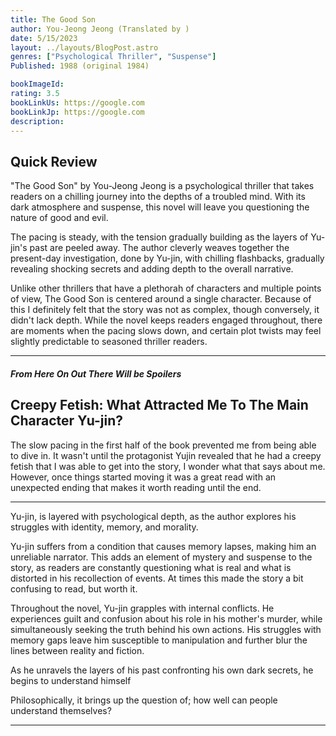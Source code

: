 ```yaml
---
title: The Good Son
author: You-Jeong Jeong (Translated by )
date: 5/15/2023
layout: ../layouts/BlogPost.astro
genres: ["Psychological Thriller", "Suspense"]
Published: 1988 (original 1984)

bookImageId: 
rating: 3.5
bookLinkUs: https://google.com
bookLinkJp: https://google.com
description: 
---
```


## Quick Review

"The Good Son" by You-Jeong Jeong is a psychological thriller that takes readers on a chilling journey into the depths of a troubled mind. With its dark atmosphere and suspense, this novel will leave you questioning the nature of good and evil.

The pacing is steady, with the tension gradually building as the layers of Yu-jin's past are peeled away. The author cleverly weaves together the present-day investigation, done by Yu-jin, with chilling flashbacks, gradually revealing shocking secrets and adding depth to the overall narrative. 

Unlike other thrillers that have a plethorah of characters and multiple points of view, The Good Son is centered around a single character. Because of this I definitely felt that the story was not as complex, though conversely, it didn't lack depth. While the novel keeps readers engaged throughout, there are moments when the pacing slows down, and certain plot twists may feel slightly predictable to seasoned thriller readers. 

---
##### From Here On Out There Will be Spoilers
## Creepy Fetish: What Attracted Me To The Main Character Yu-jin?

The slow pacing in the first half of the book prevented me from being able to dive in. It wasn't until the protagonist Yujin revealed that he had a creepy fetish that I was able to get into the story, I wonder what that says about me. However, once things started moving it was a great read with an unexpected ending that makes it worth reading until the end.



---

Yu-jin, is layered with psychological depth, as the author explores his struggles with identity, memory, and morality. 

Yu-jin suffers from a condition that causes memory lapses, making him an unreliable narrator. This adds an element of mystery and suspense to the story, as readers are constantly questioning what is real and what is distorted in his recollection of events. At times this made the story a bit confusing to read, but worth it. 
 
Throughout the novel, Yu-jin grapples with internal conflicts. He experiences guilt and confusion about his role in his mother's murder, while simultaneously seeking the truth behind his own actions. His struggles with memory gaps leave him susceptible to manipulation and further blur the lines between reality and fiction. 

As he unravels the layers of his past confronting his own dark secrets, he begins to understand himself 

Philosophically, it brings up the question of; how well can people understand themselves? 

---

